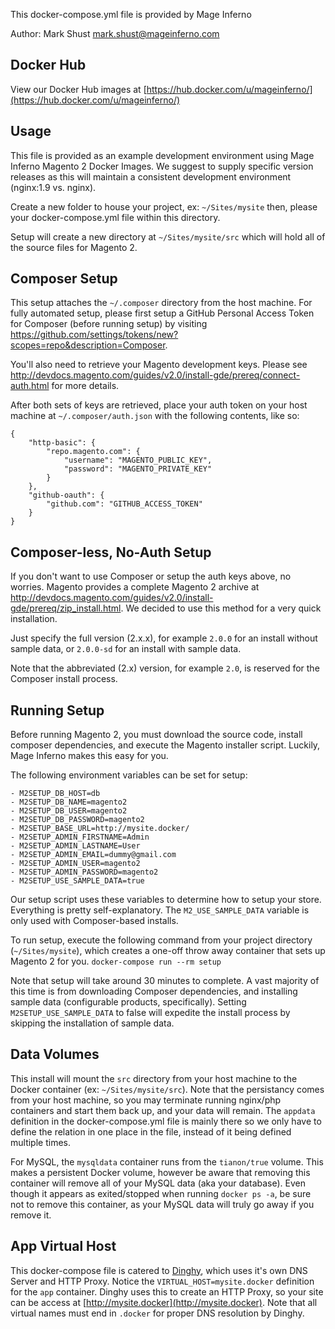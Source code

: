 This docker-compose.yml file is provided by Mage Inferno

Author: Mark Shust <mark.shust@mageinferno.com>

## Docker Hub

View our Docker Hub images at [https://hub.docker.com/u/mageinferno/](https://hub.docker.com/u/mageinferno/)

## Usage

This file is provided as an example development environment using Mage Inferno Magento 2 Docker Images. We suggest to supply specific version releases as this will maintain a consistent development environment (nginx:1.9 vs. nginx).

Create a new folder to house your project, ex: `~/Sites/mysite` then, please your docker-compose.yml file within this directory.

Setup will create a new directory at `~/Sites/mysite/src` which will hold all of the source files for Magento 2.

## Composer Setup

This setup attaches the `~/.composer` directory from the host machine. For fully automated setup, please first setup a GitHub Personal Access Token for Composer (before running setup) by visiting <a href="https://github.com/settings/tokens/new?scopes=repo&description=Composer" target="_blank">https://github.com/settings/tokens/new?scopes=repo&description=Composer</a>.

You'll also need to retrieve your Magento development keys. Please see <a href="http://devdocs.magento.com/guides/v2.0/install-gde/prereq/connect-auth.html" target="_blank">http://devdocs.magento.com/guides/v2.0/install-gde/prereq/connect-auth.html</a> for more details.

After both sets of keys are retrieved, place your auth token on your host machine at `~/.composer/auth.json` with the following contents, like so:

```
{
    "http-basic": {
        "repo.magento.com": {
            "username": "MAGENTO_PUBLIC_KEY",
            "password": "MAGENTO_PRIVATE_KEY"
        }
    },
    "github-oauth": {
        "github.com": "GITHUB_ACCESS_TOKEN"
    }
}
```

## Composer-less, No-Auth Setup

If you don't want to use Composer or setup the auth keys above, no worries. Magento provides a complete Magento 2 archive at <a href="http://devdocs.magento.com/guides/v2.0/install-gde/prereq/zip_install.html" target="_blank">http://devdocs.magento.com/guides/v2.0/install-gde/prereq/zip_install.html</a>. We decided to use this method for a very quick installation.

Just specify the full version (2.x.x), for example `2.0.0` for an install without sample data, or `2.0.0-sd` for an install with sample data.

Note that the abbreviated (2.x) version, for example `2.0`, is reserved for the Composer install process.

## Running Setup

Before running Magento 2, you must download the source code, install composer dependencies, and execute the Magento installer script. Luckily, Mage Inferno makes this easy for you.

The following environment variables can be set for setup:
```
- M2SETUP_DB_HOST=db
- M2SETUP_DB_NAME=magento2
- M2SETUP_DB_USER=magento2
- M2SETUP_DB_PASSWORD=magento2
- M2SETUP_BASE_URL=http://mysite.docker/
- M2SETUP_ADMIN_FIRSTNAME=Admin
- M2SETUP_ADMIN_LASTNAME=User
- M2SETUP_ADMIN_EMAIL=dummy@gmail.com
- M2SETUP_ADMIN_USER=magento2
- M2SETUP_ADMIN_PASSWORD=magento2
- M2SETUP_USE_SAMPLE_DATA=true
```

Our setup script uses these variables to determine how to setup your store. Everything is pretty self-explanatory. The `M2_USE_SAMPLE_DATA` variable is only used with Composer-based installs.

To run setup, execute the following command from your project directory (`~/Sites/mysite`), which creates a one-off throw away container that sets up Magento 2 for you.
`docker-compose run --rm setup`

Note that setup will take around 30 minutes to complete. A vast majority of this time is from downloading Composer dependencies, and installing sample data (configurable products, specifically). Setting `M2SETUP_USE_SAMPLE_DATA` to false will expedite the install process by skipping the installation of sample data.

## Data Volumes

This install will mount the `src` directory from your host machine to the Docker container (ex: `~/Sites/mysite/src`). Note that the persistancy comes from your host machine, so you may terminate running nginx/php containers and start them back up, and your data will remain. The `appdata` definition in the docker-compose.yml file is mainly there so we only have to define the relation in one place in the file, instead of it being defined multiple times.

For MySQL, the `mysqldata` container runs from the `tianon/true` volume. This makes a persistent Docker volume, however be aware that removing this container will remove all of your MySQL data (aka your database). Even though it appears as exited/stopped when running `docker ps -a`, be sure not to remove this container, as your MySQL data will truly go away if you remove it.

## App Virtual Host

This docker-compose file is catered to [Dinghy](https://github.com/codekitchen/dinghy), which uses it's own DNS Server and HTTP Proxy. Notice the `VIRTUAL_HOST=mysite.docker` definition for the `app` container. Dinghy uses this to create an HTTP Proxy, so your site can be access at [http://mysite.docker](http://mysite.docker). Note that all virtual names must end in `.docker` for proper DNS resolution by Dinghy.
